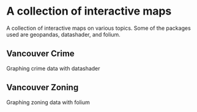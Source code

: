# A collection of interactive maps

A collection of interactive maps on various topics. Some of the packages used are geopandas, datashader, and folium.

## Vancouver Crime

Graphing crime data with datashader

## Vancouver Zoning

Graphing zoning data with folium

